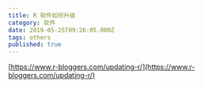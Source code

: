 ```yaml
---
title: R 软件如何升级
category: 软件
date: 2019-05-25T09:26:05.000Z
tags: others
published: true
---
```


[https://www.r-bloggers.com/updating-r/](https://www.r-bloggers.com/updating-r/)
